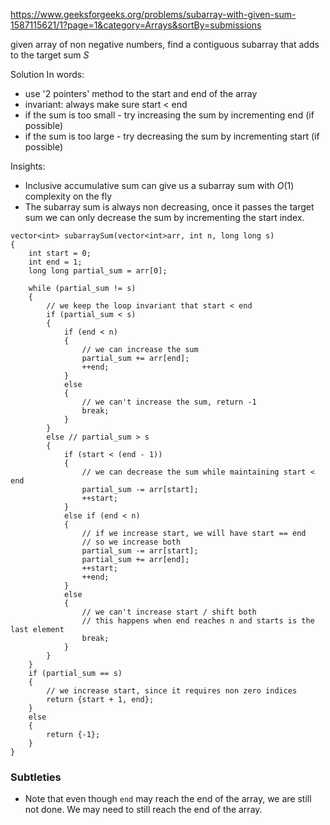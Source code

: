 
https://www.geeksforgeeks.org/problems/subarray-with-given-sum-1587115621/1?page=1&category=Arrays&sortBy=submissions

given array of non negative numbers, find a contiguous subarray that adds to the target sum $S$


Solution In words:
- use '2 pointers' method to the start and end of the array
- invariant: always make sure start < end
- if the sum is too small - try increasing the sum by incrementing end (if possible)
- if the sum is too large - try decreasing the sum by incrementing start (if possible)

Insights:
- Inclusive accumulative sum can give us a subarray sum with $O(1)$ complexity on the fly
- The subarray sum is always non decreasing, once it passes the target sum we can only decrease the sum by incrementing the start index.

```
vector<int> subarraySum(vector<int>arr, int n, long long s)
{
	int start = 0;
	int end = 1;
	long long partial_sum = arr[0];

	while (partial_sum != s)
	{
		// we keep the loop invariant that start < end
		if (partial_sum < s)
		{
			if (end < n)
			{
				// we can increase the sum
				partial_sum += arr[end];
				++end;
			}
			else 
			{
				// we can't increase the sum, return -1
				break;
			}
		}
		else // partial_sum > s
		{
			if (start < (end - 1))
			{
				// we can decrease the sum while maintaining start < end
				partial_sum -= arr[start];
				++start;
			}
			else if (end < n)
			{
				// if we increase start, we will have start == end
				// so we increase both
				partial_sum -= arr[start];
				partial_sum += arr[end];
				++start;
				++end;
			}
			else
			{
				// we can't increase start / shift both
				// this happens when end reaches n and starts is the last element
				break;
			}
		}
	}
	if (partial_sum == s)
	{
		// we increase start, since it requires non zero indices
		return {start + 1, end};
	}
	else
	{
		return {-1};
	}
}
```

### Subtleties
- Note that even though `end` may reach the end of the array, we are still not done. We may need to still reach the end of the array.